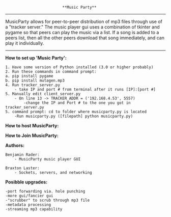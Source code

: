                              **Music Party**
______________________________________________________________________

MusicParty allows for peer-to-peer distribution of mp3 files through
use of a "tracker server." The music player gui uses a combination of 
tkinter and pygame so that peers can play the music via a list.  If a
song is added to a peers list, then all the other peers download that
song immediately, and can play it individually.  
______________________________________________________________________

**How to set up 'Music Party':**

    1. Have some version of Python installed (3.0 or higher probably)
    2. Run these commands in command prompt:
	a. pip install pygame
	b. pip install mutagen.mp3
	4. Run tracker_server.py
	    - take IP and port # from terminal after it runs [IP]:[port #]
	5. Manually edit client_server.py
	    - On line 13 -> TRACKER_ADDR = ('192.168.4.53', 5557)
	        -change the IP and Port # to the one you got in tracker_server.py
    5. command prompt: cd to folder where musicparty.py is located
    	-Run musicparty.py ([filepath] python musicparty.py)	

**How to host MusicParty:**

**How to Join MusicParty:**

**Authors:**

	Benjamin Rader:
	    - MusicParty music player GUI

	Braxton Laster:
		- Sockets, servers, and networking

**Posibble upgrades:**

	-port forwarding via. hole punching
	-more gui/fancier gui
	-"scrubber" to scrub through mp3 file
	-metadata processing
	-streaming mp3 capability